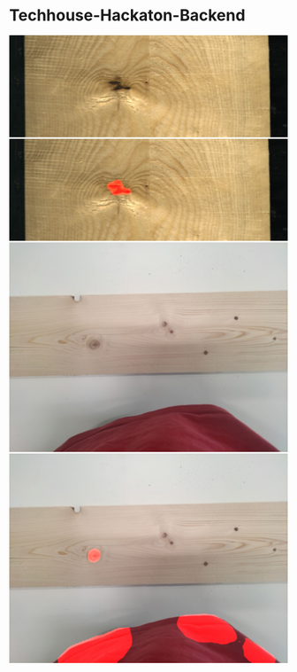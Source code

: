 # Techhouse-Hackaton-Backend

<img src="static/images/img2.jpg">
<img src="static/images/mask-img2.jpg">
<img src="static/images/20211022_115250.jpg">
<img src="static/images/mask-20211022_115250.jpg">
